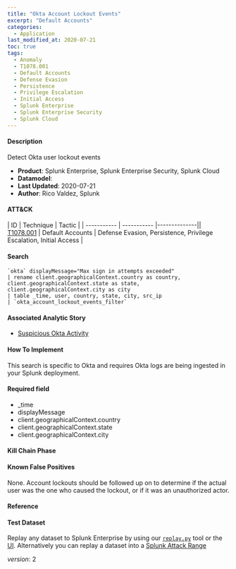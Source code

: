 ```yaml
---
title: "Okta Account Lockout Events"
excerpt: "Default Accounts"
categories:
  - Application
last_modified_at: 2020-07-21
toc: true
tags:
  - Anomaly
  - T1078.001
  - Default Accounts
  - Defense Evasion
  - Persistence
  - Privilege Escalation
  - Initial Access
  - Splunk Enterprise
  - Splunk Enterprise Security
  - Splunk Cloud
---
```


#### Description

Detect Okta user lockout events

- **Product**: Splunk Enterprise, Splunk Enterprise Security, Splunk Cloud
- **Datamodel**:
- **Last Updated**: 2020-07-21
- **Author**: Rico Valdez, Splunk


#### ATT&CK

| ID          | Technique   | Tactic       |
| ----------- | ----------- |--------------|| [T1078.001](https://attack.mitre.org/techniques/T1078/001/) | Default Accounts | Defense Evasion, Persistence, Privilege Escalation, Initial Access |


#### Search

```
`okta` displayMessage="Max sign in attempts exceeded" 
| rename client.geographicalContext.country as country, client.geographicalContext.state as state, client.geographicalContext.city as city 
| table _time, user, country, state, city, src_ip 
| `okta_account_lockout_events_filter` 
```

#### Associated Analytic Story
* [Suspicious Okta Activity](_stories/suspicious_okta_activity)


#### How To Implement
This search is specific to Okta and requires Okta logs are being ingested in your Splunk deployment.

#### Required field
* _time
* displayMessage
* client.geographicalContext.country
* client.geographicalContext.state
* client.geographicalContext.city


#### Kill Chain Phase


#### Known False Positives
None. Account lockouts should be followed up on to determine if the actual user was the one who caused the lockout, or if it was an unauthorized actor.




#### Reference


#### Test Dataset
Replay any dataset to Splunk Enterprise by using our [`replay.py`](https://github.com/splunk/attack_data#using-replaypy) tool or the [UI](https://github.com/splunk/attack_data#using-ui).
Alternatively you can replay a dataset into a [Splunk Attack Range](https://github.com/splunk/attack_range#replay-dumps-into-attack-range-splunk-server)



_version_: 2